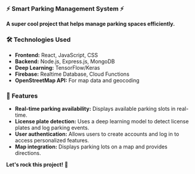 ### ⚡ **Smart Parking Management System** ⚡

**A super cool project that helps manage parking spaces efficiently.**

### 🛠️ **Technologies Used**
* **Frontend:** React, JavaScript, CSS
* **Backend:** Node.js, Express.js, MongoDB
* **Deep Learning:** TensorFlow/Keras
* **Firebase:** Realtime Database, Cloud Functions
* **OpenStreetMap API:** For map data and geocoding

### 🚀 **Features**
* **Real-time parking availability:** Displays available parking slots in real-time.
* **License plate detection:** Uses a deep learning model to detect license plates and log parking events.
* **User authentication:** Allows users to create accounts and log in to access personalized features.
* **Map integration:** Displays parking lots on a map and provides directions.

**Let's rock this project!** 🤘
